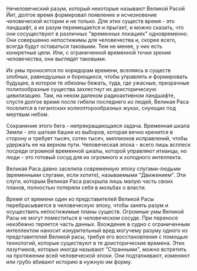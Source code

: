 Нечеловеческий разум, который некоторые называют Великой Расой Йит, долгое время формировал появление и исчезновение человеческой истории и не только. Для этих существ время - это ландшафт, а их разум перемещается и прыгает, и можно сказать, что они сосуществуют в различных "временных локациях" одновременно. Они совершенно непостижимы для человечества и, скорее всего, всегда будут оставаться таковыми. Тем не менее, у них есть конкретные цели. Или, с ограниченной временной точки зрения человечества, они выглядят таковыми.

Их умы проносятся по коридорам времени, вселяясь в существ злобных, равнодушных и борющихся, чтобы управлять и формировать будущее, в которое те *обязаны* бежать, туда, где ужасные, призрачные полипообразные существа захлестнут их доисторическую цивилизацию. Там, на неком далеком радиоактивном ландшафте, спустя долгое время после гибели последнего из людей, Великая Раса поселится в гигантских колеопторообразных жуках, снующих под мертвым небом. 

Сохранение этого бега - непрекращающаяся задача. Временная шкала Земли - это шаткая башня из выборов, которая вечно кренится в сторону и требует тысяч, сотен тысяч, миллионов исправлений, чтобы удержать ее на верном пути. Человеческая эпоха - всего лишь всплеск посреди огромной временной шкалы, которой управляют итианцы, но люди - это готовый сосуд для их огромного и холодного интеллекта.

Великая Раса давно заселила современную эпоху слугами-людьми (временными слугами, если хотите), называемыми "Движением". Эти слуги, которым Великая Раса раскрыла лишь малую часть своих планов, полностью потеряли себя в мольбах о власти.

Время от времени один из представителей Великой Расы перебрасывается в человеческую эпоху, чтобы занять разум и осуществить непостижимые планы существ. Огромные умы Великой Расы не могут поместиться в человеческом сосуде. При переносе неизбежно теряется часть данных. Вхождение в судно с ограниченным интеллектом наносит изнурительный вред могучему разуму одного из представителей Великой расы, требуя его восстановления с помощью технологий, которые существуют в те доисторические времена. Этих лазутчиков, которых иногда называют "Странными", можно встретить на протяжении всей человеческой эпохи. Они подталкивают, изменяют или грубо вбивают историю в нужную им форму.